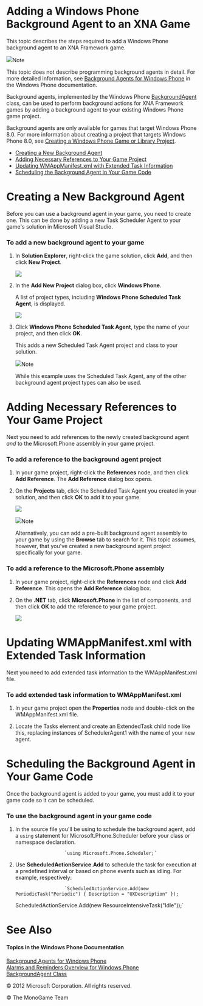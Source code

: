 

# Adding a Windows Phone Background Agent to an XNA Game

This topic describes the steps required to add a Windows Phone background agent to an XNA Framework game.

![](note.gif)Note

This topic does not describe programming background agents in detail. For more detailed information, see [Background Agents for Windows Phone](http://go.microsoft.com/fwlink/?LinkId=254753) in the Windows Phone documentation.

Background agents, implemented by the Windows Phone [BackgroundAgent](http://go.microsoft.com/fwlink/?LinkID=219521) class, can be used to perform background actions for XNA Framework games by adding a background agent to your existing Windows Phone game project.

Background agents are only available for games that target Windows Phone 8.0. For more information about creating a project that targets Windows Phone 8.0, see [Creating a Windows Phone Game or Library Project](UsingXNA_CreatingMobileProject.md).

*   [Creating a New Background Agent](#ID4EFC)
*   [Adding Necessary References to Your Game Project](#ID4EBF)
*   [Updating WMAppManifest.xml with Extended Task Information](#ID4EEAAC)
*   [Scheduling the Background Agent in Your Game Code](#ID4EWBAC)

# Creating a New Background Agent

Before you can use a background agent in your game, you need to create one. This can be done by adding a new Task Scheduler Agent to your game's solution in Microsoft Visual Studio.

### To add a new background agent to your game

1.  In **Solution Explorer**, right-click the game solution, click **Add**, and then click **New Project**.
    
    ![](VS11NewProjectMenuItem.png)
2.  In the **Add New Project** dialog box, click **Windows Phone**.
    
    A list of project types, including **Windows Phone Scheduled Task Agent**, is displayed.
    
    ![](VS11CSAddNewSchedTaskAgent.png)
3.  Click **Windows Phone Scheduled Task Agent**, type the name of your project, and then click **OK**.
    
    This adds a new Scheduled Task Agent project and class to your solution.
    
    ![](note.gif)Note
    
    While this example uses the Scheduled Task Agent, any of the other background agent project types can also be used.
    

# Adding Necessary References to Your Game Project

Next you need to add references to the newly created background agent _and_ to the Microsoft.Phone assembly in your game project.

### To add a reference to the background agent project

1.  In your game project, right-click the **References** node, and then click **Add Reference**. The **Add Reference** dialog box opens.
    
2.  On the **Projects** tab, click the Scheduled Task Agent you created in your solution, and then click **OK** to add it to your game.
    
    ![](VS11AddRefSchedTaskAgentProject.png)
    
    ![](note.gif)Note
    
    Alternatively, you can add a pre-built background agent assembly to your game by using the **Browse** tab to search for it. This topic assumes, however, that you've created a new background agent project specifically for your game.
    

### To add a reference to the Microsoft.Phone assembly

1.  In your game project, right-click the **References** node and click **Add Reference**. This opens the **Add Reference** dialog box.
    
2.  On the **.NET** tab, click **Microsoft.Phone** in the list of components, and then click **OK** to add the reference to your game project.
    
    ![](VS11AddRefMicrosoftPhoneAssembly.png)

# Updating WMAppManifest.xml with Extended Task Information

Next you need to add extended task information to the WMAppManifest.xml file.

### To add extended task information to WMAppManifest.xml

1.  In your game project open the **Properties** node and double-click on the WMAppManifest.xml file.
2.  Locate the Tasks element and create an ExtendedTask child node like this, replacing instances of SchedulerAgent1 with the name of your new agent.
    
    <Tasks>
       <DefaultTask Name="_default"/>
       <ExtendedTask Name="BackgroundTask">
          <BackgroundServiceAgent Specifier="ScheduledTaskAgent" Name="SchedulerAgent1" Source="SchedulerAgent1" Type="SchedulerAgent1.TaskScheduler" />
       </ExtendedTask>
    </Tasks>
                   
    

# Scheduling the Background Agent in Your Game Code

Once the background agent is added to your game, you must add it to your game code so it can be scheduled.

### To use the background agent in your game code

1.  In the source file you'll be using to schedule the background agent, add a `using` statement for Microsoft.Phone.Scheduler before your class or namespace declaration.
    
                          `using Microsoft.Phone.Scheduler;` 
                        
    
2.  Use **ScheduledActionService.Add** to schedule the task for execution at a predefined interval or based on phone events such as idling. For example, respectively:
    
                          `ScheduledActionService.Add(new PeriodicTask("Periodic") { Description = "UXDescription" });
                     
    ScheduledActionService.Add(new ResourceIntensiveTask("Idle"));` 
                        
    

# See Also

#### Topics in the Windows Phone Documentation

[Background Agents for Windows Phone](http://go.microsoft.com/fwlink/?LinkId=254753)  
[Alarms and Reminders Overview for Windows Phone](http://go.microsoft.com/fwlink/?LinkID=219560)  
[BackgroundAgent Class](http://go.microsoft.com/fwlink/?LinkID=219521)  

© 2012 Microsoft Corporation. All rights reserved.  

© The MonoGame Team